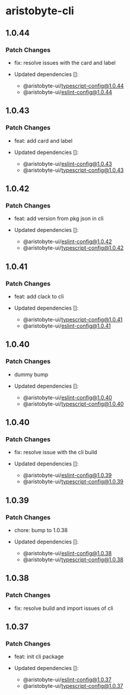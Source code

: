 # aristobyte-cli

## 1.0.44

### Patch Changes

- fix: resolve issues with the card and label

- Updated dependencies []:
  - @aristobyte-ui/typescript-config@1.0.44
  - @aristobyte-ui/eslint-config@1.0.44

## 1.0.43

### Patch Changes

- feat: add card and label

- Updated dependencies []:
  - @aristobyte-ui/eslint-config@1.0.43
  - @aristobyte-ui/typescript-config@1.0.43

## 1.0.42

### Patch Changes

- feat: add version from pkg json in cli

- Updated dependencies []:
  - @aristobyte-ui/eslint-config@1.0.42
  - @aristobyte-ui/typescript-config@1.0.42

## 1.0.41

### Patch Changes

- feat: add clack to cli

- Updated dependencies []:
  - @aristobyte-ui/typescript-config@1.0.41
  - @aristobyte-ui/eslint-config@1.0.41

## 1.0.40

### Patch Changes

- dummy bump

- Updated dependencies []:
  - @aristobyte-ui/eslint-config@1.0.40
  - @aristobyte-ui/typescript-config@1.0.40

## 1.0.40

### Patch Changes

- fix: resolve issue with the cli build

- Updated dependencies []:
  - @aristobyte-ui/eslint-config@1.0.39
  - @aristobyte-ui/typescript-config@1.0.39

## 1.0.39

### Patch Changes

- chore: bump to 1.0.38

- Updated dependencies []:
  - @aristobyte-ui/eslint-config@1.0.38
  - @aristobyte-ui/typescript-config@1.0.38

## 1.0.38

### Patch Changes

- fix: resolve build and import issues of cli

## 1.0.37

### Patch Changes

- feat: init cli package

- Updated dependencies []:
  - @aristobyte-ui/eslint-config@1.0.37
  - @aristobyte-ui/typescript-config@1.0.37
